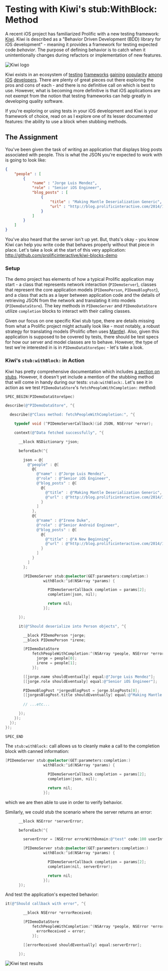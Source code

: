 # Testing with Kiwi's stub:WithBlock: Method

A recent iOS project has familiarized Prolific with a new testing framework: [Kiwi](https://github.com/kiwi-bdd/Kiwi). Kiwi is described as a "Behavior Driven Development (BDD) library for iOS development" - meaning it provides a framework for testing expected code _behavior_. The purpose of defining behavior is to catch when it unintentionally changes during refactors or implementation of new features. 

![Kiwi logo](https://raw.githubusercontent.com/prolificinteractive/kiwi-blocks-demo/feature/blog_post/images/kiwi1.png?token=AFNCYa8wDXlhi2PZbrN9ffO03SK11W9Eks5Vbe6-wA%3D%3D "Kiwi logo")

Kiwi exists in an ecosystem of [testing](https://developer.apple.com/library/ios/documentation/DeveloperTools/Conceptual/testing_with_xcode/Introduction/Introduction.html) [frameworks](https://github.com/specta/specta) [gaining](https://github.com/kif-framework/KIF) [popularity](https://github.com/calabash/calabash-ios) [among](https://github.com/facebook/ios-snapshot-test-case) [iOS](https://github.com/pivotal/cedar) [developers](https://github.com/Quick/Quick). There are plenty of great pieces out there exploring the pros and cons of each - and there is no definitive call on which is best to use. However, what is becoming more definitive is that iOS applications are not exempt from the notion that testing frameworks can help greatly in developing quality software. 

If you're exploring or using tests in your iOS development and Kiwi is your framework of choice, read on as I explore one of its lesser documented features: the ability to use a block when stubbing methods.

## The Assignment

You've been given the task of writing an application that displays blog posts associated with people. This is what the JSON you're expected to work with is going to look like:

``` JSON
{
	"people" : [
		{
			"name" : "Jorge Luis Mendez",
			"role" : "Senior iOS Engineer",
			"blog_posts" : [
				{
					"title" : "Making Mantle Deserialization Generic",
					"url" : "http://blog.prolificinteractive.com/2014/12/15/making-mantle-deserialization-generic/"
				}
			]
		}
	]
}
```

You've also heard that the server isn't up yet. But, thats's okay - you know Kiwi can help you write code that behaves properly without that piece in place. Let's take a look at the start of this very application: http://github.com/prolificinteractive/kiwi-blocks-demo

### Setup

The demo project has elements of how a typical Prolific application may start - a class that represents network interaction (`PIDemoServer`), classes that represent the core application models (`PIDemoPerson`, `PIDemoBlogPost`), and a class that acts as a layer between application code and the details of retrieving JSON from the network and translating it into models (`PIDemoDataStore`). The key methods in `PIDemoServer` and `PIDemoDataStore` utilize `completion` blocks to interact with their calling classes. 

Given our focus on one specific Kiwi stub type, there are details missing from what a Prolific project might actually look like - most notably, a robust strategy for translating models (Prolific often uses [Mantle](http://blog.prolificinteractive.com/2014/12/15/making-mantle-deserialization-generic/)). Also, given this application is supposed to be covered by tests, there should be test specs for how our server and model classes are to behave. However, the type of test we're interested in is in `PIDemoDataStoreSpec` - let's take a look.

### Kiwi's `stub:withBlock:` in Action

Kiwi has pretty comprehensive documentation which includes [a section on stubs](https://github.com/kiwi-bdd/Kiwi/wiki/Mocks-and-Stubs#stubs). However, it doesn't yet include a mention of the stubbing method that will come in handy during our tests: `stub:withBlock:`. Let's see it in action as we test `PIDemoDataStore`'s `fetchPeopleWithCompletion:` method:

``` objective-c
SPEC_BEGIN(PIDemoDataStoreSpec)

describe(@"PIDemoDataStore", ^{

  describe(@"Class method: fetchPeopleWithCompletion:", ^{

    typedef void (^PIDemoServerCallback)(id JSON, NSError *error);

    context(@"Data fetched successfully", ^{

      __block NSDictionary *json;

      beforeEach(^{

        json = @{
          @"people" : @[
            @{
              @"name" : @"Jorge Luis Mendez",
              @"role" : @"Senior iOS Engineer",
              @"blog_posts" : @[
                @{
                  @"title" : @"Making Mantle Deserialization Generic",
                  @"url" : @"http://blog.prolificinteractive.com/2014/12/15/making-mantle-deserialization-generic/"
                }              
              ]
            },
            @{
              @"name" : @"Irene Duke",
              @"role" : @"Senior Android Engineer",
              @"blog_posts" : @[
                @{
                  @"title" : @"A New Beginning",
                  @"url" : @"http://blog.prolificinteractive.com/2014/11/19/new-beginning/"
                }
              ]
            }
          ]
        };

        [PIDemoServer stub:@selector(GET:parameters:completion:)
                 withBlock:^id(NSArray *params) {

                   PIDemoServerCallback completion = params[2];
                   completion(json, nil);

                   return nil;
                 }];

      });

      it(@"Should deserialize into Person objects", ^{

        __block PIDemoPerson *jorge;
        __block PIDemoPerson *irene;

        [PIDemoDataStore
            fetchPeopleWithCompletion:^(NSArray *people, NSError *error) {
              jorge = people[0];
              irene = people[1];
            }];

        [[jorge.name shouldEventually] equal:@"Jorge Luis Mendez"];
        [[jorge.role shouldEventualy] equal:@"Senior iOS Engineer"];

        PIDemoBlogPost *jorgesBlogPost = jorge.blogPosts[0];
        [[jorgesBlogPost.title shouldEventually] equal:@"Making Mantle Deserialization Generic"];
        
        // ...etc...

      });
    });
  });
});

SPEC_END
```

The `stub:withBlock:` call allows us to cleanly make a call to the completion block with canned information:

``` objective-c
[PIDemoServer stub:@selector(GET:parameters:completion:)
                 withBlock:^id(NSArray *params) {

                   PIDemoServerCallback completion = params[2];
                   completion(json, nil);

                   return nil;
                 }];
```

which we are then able to use in order to verify behavior.

Similarly, we could stub the scenario where the server returns an error:
``` objective-c
      __block NSError *serverError;

      beforeEach(^{

        serverError = [NSError errorWithDomain:@"test" code:100 userInfo:@{ @"user" : @"info" }];

        [PIDemoServer stub:@selector(GET:parameters:completion:)
                 withBlock:^id(NSArray *params) {

                   PIDemoServerCallback completion = params[2];
                   completion(nil, serverError);

                   return nil;
                 }];
      });
```

And test the application's expected behavior:

``` objective-c
it(@"Should callback with error", ^{

        __block NSError *errorReceived;

        [PIDemoDataStore
            fetchPeopleWithCompletion:^(NSArray *people, NSError *error) {
              errorReceived = error;
            }];

        [[errorReceived shouldEventually] equal:serverError];

      });
```

![Kiwi test results](https://raw.githubusercontent.com/prolificinteractive/kiwi-blocks-demo/feature/blog_post_v2/images/kiwi-test-results.png?token=AFNCYWAk7V8V1DXie5wWmlJjrVhNMbLPks5VevkxwA%3D%3D "Kiwi test results")
